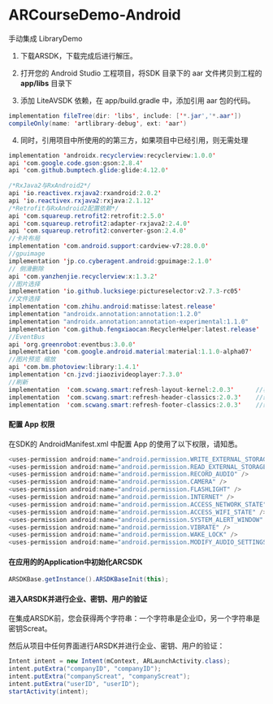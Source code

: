 # ARCourseDemo-Android
手动集成 LibraryDemo

1. 下载ARSDK，下载完成后进行解压。

2. 打开您的 Android Studio 工程项目，将SDK 目录下的 aar 文件拷贝到工程的 **app/libs** 目录下

3. 添加 LiteAVSDK 依赖，在 app/build.gradle 中，添加引用 aar 包的代码。

```java
implementation fileTree(dir: 'libs', include: ['*.jar','*.aar'])
compileOnly(name: 'artlibrary-debug', ext: 'aar')
```

4. 同时，引用项目中所使用的的第三方，如果项目中已经引用，则无需处理

```java
implementation 'androidx.recyclerview:recyclerview:1.0.0'
api 'com.google.code.gson:gson:2.8.4'
api 'com.github.bumptech.glide:glide:4.12.0'
      
/*RxJava2与RxAndroid2*/
api 'io.reactivex.rxjava2:rxandroid:2.0.2'
api 'io.reactivex.rxjava2:rxjava:2.1.12'
/*Retrofit与RxAndroid2配置依赖*/
api 'com.squareup.retrofit2:retrofit:2.5.0'
api 'com.squareup.retrofit2:adapter-rxjava2:2.4.0'
api 'com.squareup.retrofit2:converter-gson:2.4.0'
//卡片布局
implementation 'com.android.support:cardview-v7:28.0.0'
//gpuimage
implementation 'jp.co.cyberagent.android:gpuimage:2.1.0'
// 侧滑删除
api 'com.yanzhenjie.recyclerview:x:1.3.2'
//图片选择
implementation 'io.github.lucksiege:pictureselector:v2.7.3-rc05'
//文件选择
implementation 'com.zhihu.android:matisse:latest.release'
implementation "androidx.annotation:annotation:1.2.0"
implementation "androidx.annotation:annotation-experimental:1.1.0"
implementation 'com.github.fengxiaocan:RecyclerHelper:latest.release'
//EventBus
api 'org.greenrobot:eventbus:3.0.0'
implementation 'com.google.android.material:material:1.1.0-alpha07'
//图片预览 缩放
api 'com.bm.photoview:library:1.4.1'
implementation 'cn.jzvd:jiaozivideoplayer:7.3.0'
//刷新
implementation  'com.scwang.smart:refresh-layout-kernel:2.0.3'      //核心必须依赖
implementation  'com.scwang.smart:refresh-header-classics:2.0.3'    //经典刷新头
implementation  'com.scwang.smart:refresh-footer-classics:2.0.3'    //经典加载
 ```



#### 配置 App 权限

在SDK的 AndroidManifest.xml 中配置 App 的使用了以下权限，请知悉。

```java
<uses-permission android:name="android.permission.WRITE_EXTERNAL_STORAGE" />
<uses-permission android:name="android.permission.READ_EXTERNAL_STORAGE" />
<uses-permission android:name="android.permission.RECORD_AUDIO" /> 
<uses-permission android:name="android.permission.CAMERA" />
<uses-permission android:name="android.permission.FLASHLIGHT" />
<uses-permission android:name="android.permission.INTERNET" />
<uses-permission android:name="android.permission.ACCESS_NETWORK_STATE" />
<uses-permission android:name="android.permission.ACCESS_WIFI_STATE" />
<uses-permission android:name="android.permission.SYSTEM_ALERT_WINDOW" />
<uses-permission android:name="android.permission.VIBRATE" /> 
<uses-permission android:name="android.permission.WAKE_LOCK" />
<uses-permission android:name="android.permission.MODIFY_AUDIO_SETTINGS" />
```



#### 在应用的的Application中初始化ARCSDK

```java
ARSDKBase.getInstance().ARSDKBaseInit(this);
```





#### 进入ARSDK并进行企业、密钥、用户的验证

在集成ARSDK前，您会获得两个字符串：一个字符串是企业ID，另一个字符串是密钥Screat。

然后从项目中任何界面进行ARSDK并进行企业、密钥、用户的验证：

 ```java
Intent intent = new Intent(mContext, ARLaunchActivity.class);
intent.putExtra("companyID", "companyID");
intent.putExtra("companyScreat", "companyScreat");
intent.putExtra("userID", "userID");
startActivity(intent);
 ```
